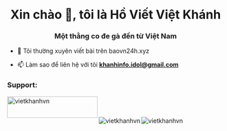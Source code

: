 <h1 align = "center"> Xin chào 👋, tôi là Hồ Viết Việt Khánh </h1>
<h3 align = "center"> Một thằng co đe gà đến từ Việt Nam </h3>

- 📝 Tôi thường xuyên viết bài trên baovn24h.xyz

- 📫 Làm sao để liên hệ với tôi **khanhinfo.idol@gmail.com**

<h3 align="left">Support:</h3>
<p><a href="https://www.buymeacoffee.com/vietkhanhvn"> <img align="left" src="https://cdn.buymeacoffee.com/buttons/v2/default-yellow.png" height="50" width="210" alt="vietkhanhvn" /></a></p><br><br>


<p><img align="left" src="https://github-readme-stats.vercel.app/api/top-langs?username=vietkhanhvn&show_icons=true&locale=en&layout=compact" alt="vietkhanhvn" /></p>

<p><img align="left" src="https://github-readme-stats.vercel.app/api?username=vietkahnhvn&show_icons=true&locale=en" alt="vietkhanhvn" /></p>

